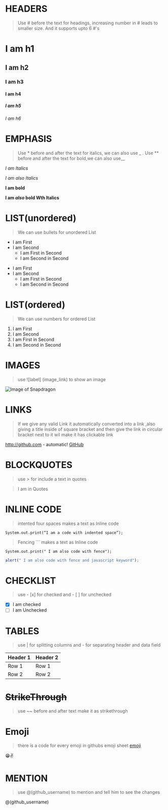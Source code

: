 # HEADERS
> Use # before the text for headings, increasing number in # leads to smaller size. And it supports upto 6 #'s

# I am h1

## I am h2

### I am h3

#### I am h4

##### I am h5

###### I am h6

# EMPHASIS
> Use * before and after the text for italics, we can also use _ . Use ** before and after the text for bold,we can also use__

*I am Italics*

_I am also Italics_

**I am bold**

__I am *also* bold Wth Italics__

# LIST(unordered)
> We can use bullets for unordered List

* I am First
* I am Second
  * I am First in Second
  * I am Second in Second

- I am First
- I am Second
  - I am First in Second
  - I am Second in Second

# LIST(ordered)
> We can use numbers for ordered List

1. I am First
2. I am Second
  1. I am First in Second
  2. I am Second in Second

# IMAGES
> use ![label] (image_link) to show an image

![Image of Snapdragon](https://seeklogo.com/images/S/snapdragon-logo-374EF45C05-seeklogo.com.png)

# LINKS
> If we give any valid Link it automatically converted into a link ,also giving a title inside of square bracket and then give the link in circular bracket next to it wil make it has clickable link

http://github.com - automatic!
[GitHub](http://github.com)

# BLOCKQUOTES
> use > for include a text in quotes

> I am in Quotes

# INLINE CODE
> intented four spaces makes a text as Inline code

    System.out.print(“I am a code with indented space”);

> Fencing ``` makes a text as Inline code

```
System.out.print(" I am also code with fence");
```

```javascript
alert(" I am also code with fence and javascript keyword");
```
# CHECKLIST
> use - [x] for checked and - [ ] for unchecked

- [x] I am checked
- [ ] I am Unchecked

# TABLES
> use | for splitting columns and - for separating header and data field

Header 1 | Header 2
---------|---------
Row 1 | Row 1
Row 2 | Row 2

# ~~StrikeThrough~~
> use ~~ before and after text make it as strikethrough

# Emoji
> there is a code for every emoji in githubs emoji sheet [emoji](https://github.com/ikatyang/emoji-cheat-sheet/blob/master/README.md)

:grin::v:


# MENTION 
> use @(github_username) to mention and tell him to see the changes

@(github_username)

